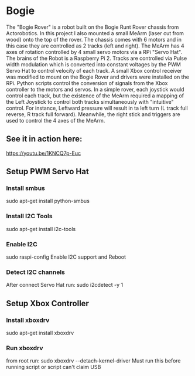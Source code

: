 # Bogie
The "Bogie Rover" is a robot built on the Bogie Runt Rover chassis from Actorobotics.  In this project I also mounted a small MeArm (laser cut from wood) onto the top of the rover.  The chassis comes with 6 motors and in this case they are controlled as 2 tracks (left and right).  The MeArm has 4 axes of rotation controlled by 4 small servo motors via a RPi "Servo Hat".  The brains of the Robot is a Raspberry Pi 2.  Tracks are controlled via Pulse width modulation which is converted into constant voltages by the PWM Servo Hat to control velocity of each track.  A small Xbox control receiver was modified to mount on the Bogie Rover and drivers were installed on the RPi.  Python scripts control the conversion of signals from the Xbox controller to the motors and servos.  In a simple rover, each joystick would control each track, but the existence of the MeArm required a mapping of the Left Joystick to control both tracks simultaneously with "intuitive" control.  For instance, Leftward pressure will result in ta left turn (L track full reverse, R track full forward).  Meanwhile, the right stick and triggers are used to control the 4 axes of the MeArm.

## See it in action here:
https://youtu.be/1KNCQ7p-Euc

## Setup PWM Servo Hat

### Install smbus
sudo apt-get install python-smbus

### Install I2C Tools 
sudo apt-get install i2c-tools

### Enable I2C
sudo raspi-config
Enable I2C support and Reboot

### Detect I2C channels
After connect Servo Hat run:
sudo i2cdetect -y 1

## Setup Xbox Controller

### Install xboxdrv
sudo apt-get install xboxdrv

### Run xboxdrv
from root run:
sudo xboxdrv --detach-kernel-driver
Must run this before running script or script can't claim USB


